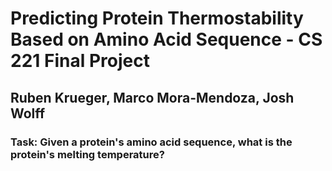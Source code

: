 # Predicting Protein Thermostability Based on Amino Acid Sequence - CS 221 Final Project

## Ruben Krueger, Marco Mora-Mendoza, Josh Wolff

### Task: Given a protein's amino acid sequence, what is the protein's melting temperature?